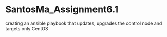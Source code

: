 # SantosMa_Assignment6.1
creating an ansible playbook that updates, upgrades the control node and targets only CentOS
